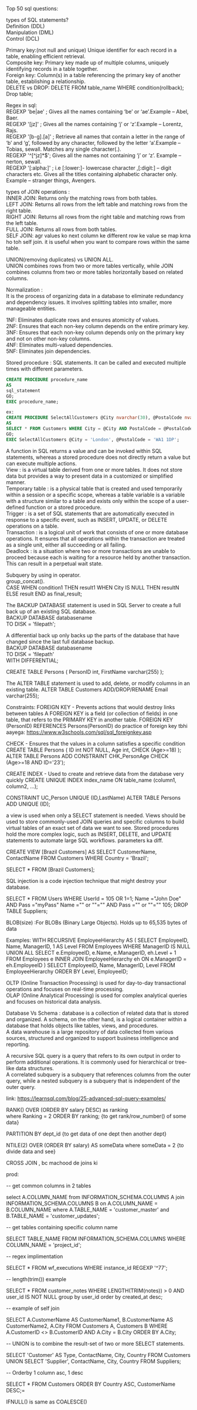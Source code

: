 Top 50 sql questions:    

types of SQL statements?     
Definition (DDL)   
Manipulation (DML)   
Control (DCL)          

Primary key:(not null and unique) Unique identifier for each record in a table, enabling efficient retrieval.    
Composite key: Primary key made up of multiple columns, uniquely identifying records in a table together.     
Foreign key: Column(s) in a table referencing the primary key of another table, establishing a relationship.         
DELETE vs DROP: DELETE FROM table_name WHERE condition(rollback); Drop table;

Regex in sql:    
REGEXP 'be|ae' ; Gives all the names containing ‘be’ or ‘ae’.Example – Abel, Baer.    
REGEXP '[jz]' ;  Gives all the names containing ‘j’ or ‘z’.Example – Lorentz, Rajs.    
REGEXP '[b-g].[a]' ; Retrieve all names that contain a letter in the range of ‘b’ and ‘g’, followed by any character, followed by the letter ‘a’.Example – Tobias, sewall. Matches any single character(.).   
REGEXP '^[^jz]*$';  Gives all the names not containing ‘j’ or ‘z’. Example – nerton, sewall.    
REGEXP '[:alpha:]' ; i.e [:lower:]- lowercase character ,[:digit:] – digit characters etc. Gives all the titles containing alphabetic character only. Example – stranger things, Avengers.   
       
types of JOIN operations :   
INNER JOIN: Returns only the matching rows from both tables.     
LEFT JOIN: Returns all rows from the left table and matching rows from the right table.       
RIGHT JOIN: Returns all rows from the right table and matching rows from the left table.       
FULL JOIN: Returns all rows from both tables.       
SELF JOIN: agr values ko next column ke different row ke value se map krna ho toh self join. it is useful when you want to compare rows within the same table.         

UNION(removing duplicates) vs UNION ALL.   
UNION combines rows from two or more tables vertically, while JOIN combines columns from two or more tables horizontally based on related columns.  

Normalization :    
It is the process of organizing data in a database to eliminate redundancy and dependency issues. It involves splitting tables into smaller, more manageable entities.

1NF: Eliminates duplicate rows and ensures atomicity of values.       
2NF: Ensures that each non-key column depends on the entire primary key.          
3NF: Ensures that each non-key column depends only on the primary key and not on other non-key columns.    
4NF: Eliminates multi-valued dependencies.                  
5NF: Eliminates join dependencies.              
    
Stored procedure : SQL statements. It can be called and executed multiple times with different parameters.    
```sql 
CREATE PROCEDURE procedure_name
AS
sql_statement
GO;
EXEC procedure_name;

ex:
CREATE PROCEDURE SelectAllCustomers @City nvarchar(30), @PostalCode nvarchar(10)
AS
SELECT * FROM Customers WHERE City = @City AND PostalCode = @PostalCode
GO;
EXEC SelectAllCustomers @City = 'London', @PostalCode = 'WA1 1DP';
```
A function in SQL returns a value and can be invoked within SQL statements, whereas a stored procedure does not directly return a value but can execute multiple actions.          
View : is a virtual table derived from one or more tables. It does not store data but provides a way to present data in a customized or simplified manner.    
Temporary table : is a physical table that is created and used temporarily within a session or a specific scope, whereas a table variable is a variable with a structure similar to a table and exists only within the scope of a user-defined function or a stored procedure.       
Trigger : is a set of SQL statements that are automatically executed in response to a specific event, such as INSERT, UPDATE, or DELETE operations on a table.       
Transaction : is a logical unit of work that consists of one or more database operations. It ensures that all operations within the transaction are treated as a single unit, either all succeeding or all failing.       
Deadlock : is a situation where two or more transactions are unable to proceed because each is waiting for a resource held by another transaction. This can result in a perpetual wait state.    

Subquery by using in operator.    
group_concat().  
CASE
    WHEN condition1 THEN result1
    WHEN City IS NULL THEN resultN
    ELSE result
END as final_result;   

The BACKUP DATABASE statement is used in SQL Server to create a full back up of an existing SQL database.   
BACKUP DATABASE databasename    
TO DISK = 'filepath';      


A differential back up only backs up the parts of the database that have changed since the last full database backup.      
BACKUP DATABASE databasename      
TO DISK = 'filepath'    
WITH DIFFERENTIAL;        

CREATE TABLE Persons (
    PersonID int,
    FirstName varchar(255)
);

The ALTER TABLE statement is used to add, delete, or modify columns in an existing table.
ALTER TABLE Customers
ADD/DROP/RENAME Email varchar(255);


Constraints:
FOREIGN KEY - Prevents actions that would destroy links between tables
A FOREIGN KEY is a field (or collection of fields) in one table, that refers to the PRIMARY KEY in another table.
FOREIGN KEY (PersonID) REFERENCES Persons(PersonID)
do practice of foreign key tbhi aayega: https://www.w3schools.com/sql/sql_foreignkey.asp


CHECK - Ensures that the values in a column satisfies a specific condition
CREATE TABLE Persons (
    ID int NOT NULL,
    Age int,
    CHECK (Age>=18)
);
ALTER TABLE Persons
ADD CONSTRAINT CHK_PersonAge CHECK (Age>=18 AND ID='23');


CREATE INDEX - Used to create and retrieve data from the database very quickly
CREATE UNIQUE INDEX index_name
ON table_name (column1, column2, ...);


CONSTRAINT UC_Person UNIQUE (ID,LastName)
ALTER TABLE Persons
ADD UNIQUE (ID);


a view is used when only a SELECT statement is needed. Views should be used to store commonly-used JOIN queries and specific columns to build virtual tables of an exact set of data we want to see. Stored procedures hold the more complex logic, such as INSERT, DELETE, and UPDATE statements to automate large SQL workflows. parameters ka diff. 

CREATE VIEW [Brazil Customers] AS
SELECT CustomerName, ContactName
FROM Customers
WHERE Country = 'Brazil';

SELECT * FROM [Brazil Customers];

SQL injection is a code injection technique that might destroy your database.

SELECT * FROM Users WHERE UserId = 105 OR 1=1;
Name ="John Doe" AND Pass ="myPass"
Name ="" or ""="" AND Pass ="" or ""=""
105; DROP TABLE Suppliers;


BLOB(size) :For BLOBs (Binary Large Objects). Holds up to 65,535 bytes of data

Examples:
WITH RECURSIVE EmployeeHierarchy AS (
    SELECT EmployeeID, Name, ManagerID, 1 AS Level
    FROM Employees
    WHERE ManagerID IS NULL
    UNION ALL
    SELECT e.EmployeeID, e.Name, e.ManagerID, eh.Level + 1
    FROM Employees e
    INNER JOIN EmployeeHierarchy eh ON e.ManagerID = eh.EmployeeID
)
SELECT EmployeeID, Name, ManagerID, Level
FROM EmployeeHierarchy
ORDER BY Level, EmployeeID;

OLTP (Online Transaction Processing) is used for day-to-day transactional operations and focuses on real-time processing.    
OLAP (Online Analytical Processing) is used for complex analytical queries and focuses on historical data analysis.     

Database Vs Schema : database is a collection of related data that is stored and organized. A schema, on the other hand, is a logical container within a database that holds objects like tables, views, and procedures.        
A data warehouse is a large repository of data collected from various sources, structured and organized to support business intelligence and reporting.              

  
A recursive SQL query is a query that refers to its own output in order to perform additional operations. It is commonly used for hierarchical or tree-like data structures.      
A correlated subquery is a subquery that references columns from the outer query, while a nested subquery is a subquery that is independent of the outer query.     


link: https://learnsql.com/blog/25-advanced-sql-query-examples/

RANK() OVER (ORDER BY salary DESC) as ranking  
where Ranking = 2 
ORDER BY ranking;
{to get rank/row_number() of some data}

PARTITION BY dept_id
{to get data of one dept then another dept}

NTILE(2) OVER (ORDER BY salary) AS someData
where someData = 2
{to divide data and see}

CROSS JOIN , bc machood de joins ki


prod:

-- get common columns in 2 tables 

select A.COLUMN_NAME from INFORMATION_SCHEMA.COLUMNS A  join INFORMATION_SCHEMA.COLUMNS B on A.COLUMN_NAME = B.COLUMN_NAME 
where A.TABLE_NAME = 'customer_master' and B.TABLE_NAME = 'customer_updates'; 

-- get tables containing specific column name

SELECT TABLE_NAME FROM INFORMATION_SCHEMA.COLUMNS WHERE COLUMN_NAME = 'project_id';  

--  regex implimentation

SELECT * FROM wf_executions WHERE instance_id REGEXP '^77'; 

-- length(trim()) example

SELECT * FROM customer_notes WHERE LENGTH(TRIM(notes)) > 0 AND user_id IS NOT NULL group by user_id order by created_at desc;
  
-- example of self join

SELECT A.CustomerName AS CustomerName1, B.CustomerName AS CustomerName2, A.City FROM Customers A, Customers B 
WHERE A.CustomerID <> B.CustomerID AND A.City = B.City ORDER BY A.City; 

--  UNION is to combine the result-set of two or more SELECT statements.

SELECT 'Customer' AS Type, ContactName, City, Country FROM Customers UNION SELECT 'Supplier', ContactName, City, Country FROM Suppliers;

-- Orderby 1 column asc, 1 desc

SELECT * FROM Customers ORDER BY Country ASC, CustomerName DESC;=

IFNULL() is same as COALESCE()


